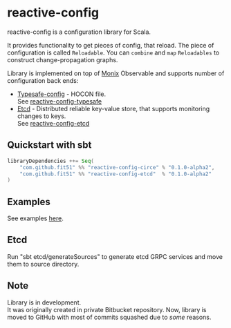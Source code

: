 # reactive-config

reactive-config is a configuration library for Scala. 

It provides functionality to get pieces of config, that reload. 
The piece of configuration is called `Reloadable`. 
You can `combine` and `map` `Reloadables` to construct change-propagation graphs.

Library is implemented on top of [Monix](https://github.com/monix/monix) Observable and supports number of configuration back ends:
* [Typesafe-config](https://github.com/lightbend/config) - HOCON file.  
See [reactive-config-typesafe](https://github.com/fit51/reactive-config/tree/master/typesafe/src)
* [Etcd](https://coreos.com/etcd/) - Distributed reliable key-value store, that supports monitoring changes to keys.  
See [reactive-config-etcd]()

## Quickstart with sbt

```scala
libraryDependencies ++= Seq(
    "com.github.fit51" %% "reactive-config-circe" % "0.1.0-alpha2",
    "com.github.fit51" %% "reactive-config-etcd"  % "0.1.0-alpha2"
)
```

## Examples
See examples [here](https://github.com/fit51/reactive-config/tree/master/examples).

## Etcd
Run "sbt etcd/generateSources" to generate etcd GRPC services and move them to source directory.

## Note
Library is in development.  
It was originally created in private Bitbucket repository. Now, library is moved to GitHub with most of commits squashed due to _some_ reasons. 
